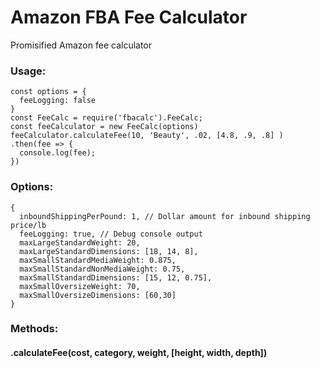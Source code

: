 # Amazon FBA Fee Calculator
Promisified Amazon fee calculator
### Usage:
```
const options = {
  feeLogging: false
}
const FeeCalc = require('fbacalc').FeeCalc;
const feeCalculator = new FeeCalc(options)
feeCalculator.calculateFee(10, 'Beauty', .02, [4.8, .9, .8] )
.then(fee => {
  console.log(fee);
})
```
### Options:
```
{
  inboundShippingPerPound: 1, // Dollar amount for inbound shipping price/lb
  feeLogging: true, // Debug console output
  maxLargeStandardWeight: 20,
  maxLargeStandardDimensions: [18, 14, 8],
  maxSmallStandardMediaWeight: 0.875,
  maxSmallStandardNonMediaWeight: 0.75,
  maxSmallStandardDimensions: [15, 12, 0.75],
  maxSmallOversizeWeight: 70,
  maxSmallOversizeDimensions: [60,30]
}
```

### Methods:
#### .calculateFee(cost, category, weight, [height, width, depth])

